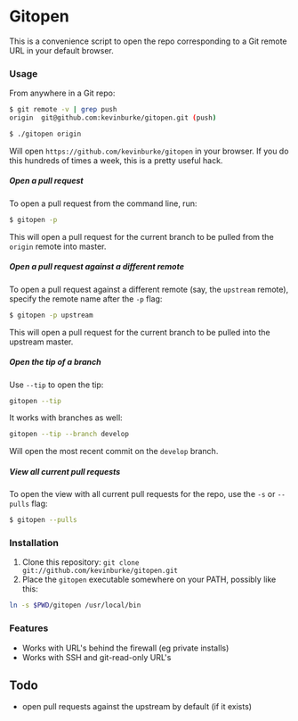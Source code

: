 # Gitopen

This is a convenience script to open the repo corresponding to a Git remote
URL in your default browser.

### Usage

From anywhere in a Git repo:

```bash
$ git remote -v | grep push
origin	git@github.com:kevinburke/gitopen.git (push)

$ ./gitopen origin
```

Will open `https://github.com/kevinburke/gitopen` in your browser. If you do
this hundreds of times a week, this is a pretty useful hack.

##### Open a pull request

To open a pull request from the command line, run:

```bash
$ gitopen -p
```

This will open a pull request for the current branch to be pulled from the
`origin` remote into master.

##### Open a pull request against a different remote

To open a pull request against a different remote (say, the `upstream` remote),
specify the remote name after the `-p` flag:

```bash
$ gitopen -p upstream
```

This will open a pull request for the current branch to be pulled into the
upstream master.

##### Open the tip of a branch

Use `--tip` to open the tip:

```bash
gitopen --tip
```

It works with branches as well:

```bash
gitopen --tip --branch develop
```

Will open the most recent commit on the `develop` branch.

##### View all current pull requests

To open the view with all current pull requests for the repo, use the `-s` or
`--pulls` flag:

```bash
$ gitopen --pulls
```

### Installation

1. Clone this repository: `git clone git://github.com/kevinburke/gitopen.git`
2. Place the `gitopen` executable somewhere on your PATH, possibly like this:

```bash
ln -s $PWD/gitopen /usr/local/bin
```

### Features

* Works with URL's behind the firewall (eg private installs)
* Works with SSH and git-read-only URL's

## Todo

- open pull requests against the upstream by default (if it exists)
